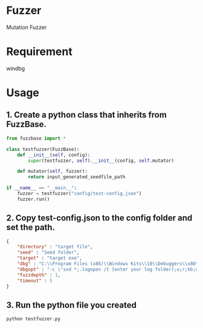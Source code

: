 # Fuzzer
Mutation Fuzzer

# Requirement
windbg

# Usage
## 1. Create a python class that inherits from FuzzBase.
```python
from fuzzbase import *

class testfuzzer(FuzzBase):
    def __init__(self, config):
        super(testfuzzer, self).__init__(config, self.mutator)

    def mutator(self, fuzzer):
        return input_generated_seedfile_path

if __name__ == "__main__":
    fuzzer = testfuzzer("config/test-config.json")
    fuzzer.run()
```
## 2. Copy test-config.json to the config folder and set the path.
```json
{
    "directory" : "target file",
    "seed" : "Seed folder",
    "target" : "target exe",
    "dbg" : "C:\\Program Files (x86)\\Windows Kits\\10\\Debuggers\\x86\\cdb.exe",
    "dbgopt" : "-c \"sxd *;.logopen /t [enter your log folder];u;r;kb;q\" -G -g -o",
    "fuzzdepth" : 1,
    "timeout" : 5
}
```
## 3. Run the python file you created
```
python testfuzzer.py
```

